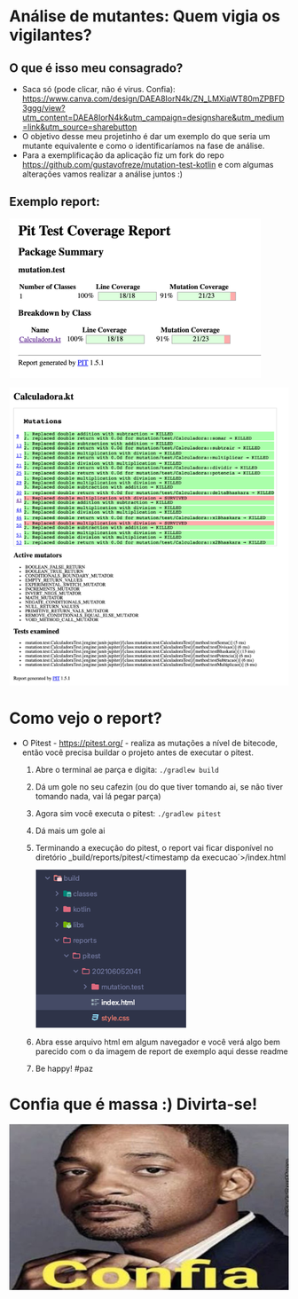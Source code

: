 # Análise de mutantes: Quem vigia os vigilantes?

## O que é isso meu consagrado? 
- Saca só (pode clicar, não é virus. Confia): https://www.canva.com/design/DAEA8IorN4k/ZN_LMXiaWT80mZPBFD3ggg/view?utm_content=DAEA8IorN4k&utm_campaign=designshare&utm_medium=link&utm_source=sharebutton
- O objetivo desse meu projetinho é dar um exemplo do que seria um mutante equivalente e como o identificaríamos na fase de análise.
- Para a exemplificação da aplicação fiz um fork do repo https://github.com/gustavofreze/mutation-test-kotlin e com algumas alterações vamos realizar a análise juntos :)

## Exemplo report:
![img.png](imagensReadme/img.png)

![img_1.png](imagensReadme/img_1.png)

# Como vejo o report?
- O Pitest - https://pitest.org/ - realiza as mutações a nível de bitecode, então você precisa buildar o projeto antes de executar o pitest.
    1. Abre o terminal ae parça e digita: `./gradlew build`
    2. Dá um gole no seu cafezin (ou do que tiver tomando ai, se não tiver tomando nada, vai lá pegar parça)
    3. Agora sim você executa o pitest: `./gradlew pitest`
    4. Dá mais um gole ai
    5. Terminando a execução do pitest, o report vai ficar disponível no diretório _build/reports/pitest/<timestamp da execucao´>/index.html
       
        ![img_3.png](imagensReadme/img_3.png)
    
    6. Abra esse arquivo html em algum navegador e você verá algo bem parecido com o da imagem de report de exemplo aqui desse readme
    7. Be happy! #paz
       

# Confia que é massa :) Divirta-se!
![img_2.png](imagensReadme/img_2.png)
